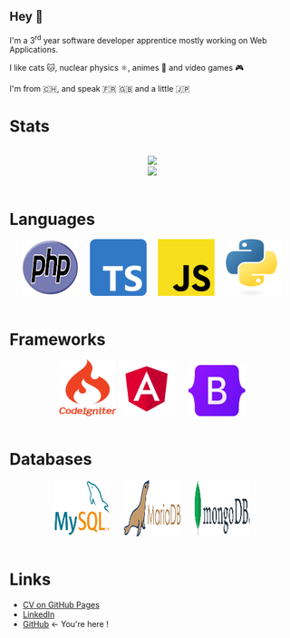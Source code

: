 
## Hey 👋

I'm a 3<sup>rd</sup> year software developer apprentice mostly working on Web Applications.

I like cats :cat:, nuclear physics :atom_symbol:, animes :crossed_flags: and video games :video_game: 

I'm from 🇨🇭, and speak 🇫🇷 🇬🇧 and a little 🇯🇵

# Stats
<div align="center">
    <br>
    <img src="https://github-readme-streak-stats.herokuapp.com?user=catdesu&theme=dark&background=1b1c19&hide_border=true" width="425" /> 
    <br>
    <img src="https://github-readme-stats.vercel.app/api?username=catdesu&hide=contribs,stars&include_all_commits=true&show_icons=true&hide_border=true&hide_title=true&count_private=true&theme=dark">
    <br>
</div>
<br>

# Languages
<div align="center">
    <img src="assets/php.svg" title="PHP" width="100" height="100">
    &nbsp;&nbsp;&nbsp;
    <img src="assets/typescript.svg" title="TypeScript" width="100" height="100">
    &nbsp;&nbsp;&nbsp;
    <img src="assets/javascript.svg" title="JavaScript" width="100" height="100">
    &nbsp;&nbsp;&nbsp;
    <img src="assets/python.svg" title="Python" width="100" height="100">
</div>
<br>

# Frameworks
<div align="center">
    <img src="assets/codeigniter.svg" title="CodeIgniter 4"  width="100" height="100">
    <img src="assets/angular.svg" title="Angular" width="100" height="100">
    &nbsp;&nbsp;&nbsp;&nbsp;
    <img src="assets/bootstrap.svg" title="Bootstrap" width="100" height="90">
</div>
<br>

# Databases 
<div align="center">
    <img src="assets/mysql.svg" title="MySQL" width="100" height="100">
    &nbsp;&nbsp;&nbsp;&nbsp;
    <img src="assets/mariadb.svg" title="MariaDB" width="100" height="100">
    &nbsp;&nbsp;&nbsp;&nbsp;
    <img src="assets/mongodb.svg" title="MongoDB" width="100" height="100">
</div>
<br>

# Links
- [CV on GitHub Pages](https://catdesu.github.io/)
- [LinkedIn](https://www.linkedin.com/in/aeschlimann-david)
- [GitHub](https://github.com/catdesu) ← You're here !